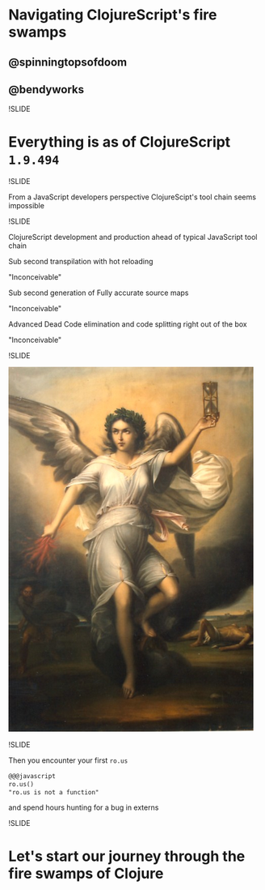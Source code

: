 # Navigating ClojureScript's fire swamps

## @spinningtopsofdoom

## @bendyworks

!SLIDE

# Everything is as of ClojureScript `1.9.494`

!SLIDE

From a JavaScript developers perspective ClojureScipt's tool chain seems impossible

!SLIDE

ClojureScript development and production ahead of typical JavaScript tool chain

Sub second transpilation with hot reloading

"Inconceivable"

Sub second generation of Fully accurate source maps

"Inconceivable"

Advanced Dead Code elimination and code splitting right out of the box

"Inconceivable"

!SLIDE

![Nemesis](../../images/nemesis_gheorghe_tattarescu.jpg)

!SLIDE

Then you encounter your first `ro.us`

    @@@javascript
    ro.us()
    "ro.us is not a function"

and spend hours hunting for a bug in externs

!SLIDE

# Let's start our journey through the fire swamps of Clojure
